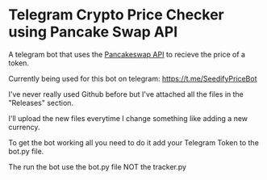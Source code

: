 # Telegram Crypto Price Checker using Pancake Swap API

A telegram bot that uses the [Pancakeswap API](https://github.com/pancakeswap/pancake-info-api) to recieve the price of a token.

Currently being used for this bot on telegram: https://t.me/SeedifyPriceBot

I've never really used Github before but I've attached all the files in the "Releases" section. 

I'll upload the new files everytime I change something like adding a new currency.



To get the bot working all you need to do it add your Telegram Token to the bot.py file.

The run the bot use the bot.py file NOT the tracker.py
